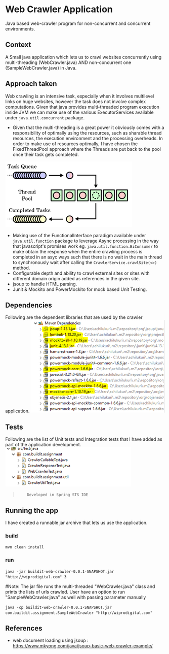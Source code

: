 # Web Crawler Application
Java based web-crawler program for non-concurrent and concurrent environments.
## Context
A Small java application which lets us to crawl websites concurrently using multi-threading (WebCrawler.java) AND non-concurrent one (SampleWebCrawler.java) in Java.

## Approach taken
Web crawling is an intensive task, especially when it involves multilevel links on huge websites, however the task does not involve complex computations. Given that java provides multi-threaded program execution inside JVM we can make use of the various ExecutorServices available under `java.util.concurrent` package. 
- Given that the multi-threading is a great power it obviously comes with a responsibility of optimally using the resources, such as sharable thread resources, the execution environment and the processing overheads. In order to make use of resources optimally, I have chosen the FixedThreadPool approach where the Threads are put back to the pool once their task gets completed.

![Thread Pool](./images/thread-pool.png)

- Making use of the FunctionalInterface paradigm available under `java.util.function` package to leverage Async processing in the way that javascript's promises work eg. `java.util.function.BiConsumer` to make obtain the response when the entire crawling process is completed in an asyc ways such that there is no wait in the main thread to synchronously wait after calling the `CrawlerService.crawlSite(<>)` method.
- Configurable depth and ability to crawl external sites or sites with different domain origin added as references in the given site.
- jsoup to handle HTML parsing. 
- Junit & Mockito and PowerMockito for mock based Unit Testing.


## Dependencies
Following are the dependent libraries that are used by the crawler application.
![Dependencies](./images/dependencies.PNG)

## Tests
Following are the list of Unit tests and Integration tests that I have added as part of the application development.
![Tests](./images/tests.PNG)

>         Developed in Spring STS IDE

## Running the app
I have created a runnable jar archive that lets us use the application. 

### build
`mvn clean install`

### run
`java -jar buildit-web-crawler-0.0.1-SNAPSHOT.jar "http://wiprodigital.com" 3`

#Note: The jar file runs the multi-threaded "WebCrawler.java" class and prints the lists of urls crawled. User have an option to run "SampleWebCrawler.java" as well with passing parameter manually

`java -cp buildit-web-crawler-0.0.1-SNAPSHOT.jar com.buildit.assignment.SampleWebCrawler "http://wiprodigital.com"`

## References
- web document loading using jsoup : https://www.mkyong.com/java/jsoup-basic-web-crawler-example/

